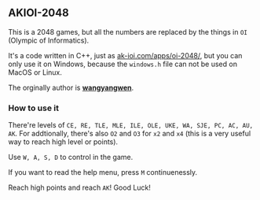 ## AKIOI-2048

This is a 2048 games, but all the numbers are replaced by the things in ```OI``` (Olympic of Informatics).

It's a code written in C++, just as [ak-ioi.com/apps/oi-2048/](https://ak-ioi.com/apps/oi-2048/), but you can only use it on Windows, because the ```windows.h``` file can not be used on MacOS or Linux.

The orginally author is **[wangyangwen](https://luogu.com.cn/user/237133)**.

### How to use it

There're levels of ```CE, RE, TLE, MLE, ILE, OLE, UKE, WA, SJE, PC, AC, AU, AK```. For addtionally, there's also ```O2``` and ```O3``` for ```x2``` and ```x4``` (this is a very useful way to reach high level or points).

Use ```W, A, S, D``` to control in the game.

If you want to read the help menu, press ```M``` continuenessly.

Reach high points and reach ```AK```! Good Luck!
